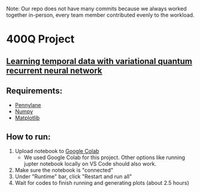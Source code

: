 Note: Our repo does not have many commits because we always worked together in-person, every team member contributed evenly to the workload.

# 400Q Project

## [Learning temporal data with variational quantum recurrent neural network](https://arxiv.org/pdf/2012.11242.pdf)

## Requirements:
  - [Pennylane](https://pennylane.ai/)
  - [Numpy](https://numpy.org/)
  - [Matplotlib](https://matplotlib.org/)

## How to run:
1. Upload notebook to [Google Colab](https://colab.research.google.com/)
    - We used Google Colab for this project. Other options like running jupter notebook locally on VS Code should also work.
3. Make sure the notebook is "connected"
4. Under "Runtime" bar, click "Restart and run all"
5. Wait for codes to finish running and generating plots (about 2.5 hours)
